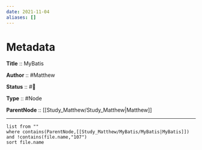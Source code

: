 ```yaml
---
date: 2021-11-04
aliases: []
---
```


# Metadata

**Title** :: MyBatis

**Author** :: #Matthew 

**Status** :: #🌱

**Type** :: #Node

**ParentNode** :: [[Study_Matthew/Study_Matthew|Matthew]]

---

```dataview
list from ""
where contains(ParentNode,[[Study_Matthew/MyBatis/MyBatis|MyBatis]])
and !contains(file.name,"107")
sort file.name
```

